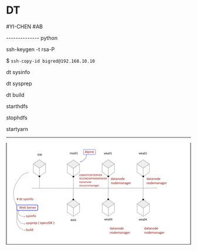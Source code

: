 # DT

#YI-CHEN
#AB

-------------- python

ssh-keygen -t rsa-P

$ `ssh-copy-id bigred@192.168.10.10`

dt sysinfo

dt sysprep

dt build

starthdfs

stophdfs

startyarn

--------------

![Alt text](./doc/img.png)
